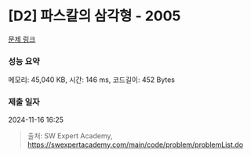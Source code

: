 # [D2] 파스칼의 삼각형 - 2005 

[문제 링크](https://swexpertacademy.com/main/code/problem/problemDetail.do?contestProbId=AV5P0-h6Ak4DFAUq) 

### 성능 요약

메모리: 45,040 KB, 시간: 146 ms, 코드길이: 452 Bytes

### 제출 일자

2024-11-16 16:25



> 출처: SW Expert Academy, https://swexpertacademy.com/main/code/problem/problemList.do